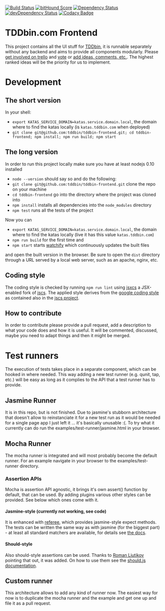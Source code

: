 [![Build Status](https://travis-ci.org/tddbin/tddbin-frontend.svg)](https://travis-ci.org/tddbin/tddbin-frontend)
[![bitHound Score](https://www.bithound.io/tddbin/tddbin-frontend/badges/score.svg)](https://www.bithound.io/tddbin/tddbin-frontend)
[![Dependency Status](https://david-dm.org/tddbin/tddbin-frontend.svg)](https://david-dm.org/tddbin/tddbin-frontend)
[![devDependency Status](https://david-dm.org/tddbin/tddbin-frontend/dev-status.svg)](https://david-dm.org/tddbin/tddbin-frontend#info=devDependencies)
[![Codacy Badge](https://www.codacy.com/project/badge/52205d40abd9463b9f5dca236b12b997)](https://www.codacy.com/public/wk_2448/tddbin-frontend)

# TDDbin.com Frontend

This project contains all the UI stuff for [TDDbin](http://tddbin.com), it is runnable separately
without any backend and aims to provide all components modularly.
Please [get involved on trello][trello] and [vote][trello] or [add ideas, comments, etc.][trello].
The highest ranked ideas will be the priority for us to implement.

[trello]: https://trello.com/b/FW1gUVxe/tddbin-com

# Development

## The short version

In your shell: 
- `export KATAS_SERVICE_DOMAIN=katas.service.domain.local`, the domain where to find the katas locally 
  (is `katas.tddbin.com` when deployed)
- `git clone git@github.com:tddbin/tddbin-frontend.git; cd tddbin-frontend; npm install; npm run build; npm start`  

## The long version

In order to run this project locally make sure you have at least nodejs 0.10 installed 
- `node --version` should say so
and do the following:
- `git clone git@github.com:tddbin/tddbin-frontend.git` clone the repo on your machine
- `cd tddbin-frontend` go into the directory where the project was cloned into
- `npm install` installs all dependencies into the `node_modules` directory
- `npm test` runs all the tests of the project

Now you can 
- `export KATAS_SERVICE_DOMAIN=katas.service.domain.local`, the domain where to find the katas locally 
  (live it has this value `katas.tddbin.com`)
- `npm run build` for the first time and
- `npm start` starts [watchify](https://github.com/substack/watchify) which continuously updates the built files 

and open the built version in the browser. Be sure to open the `dist` directory 
through a URL served by a local web server, such as an apache, nginx, etc.

## Coding style

The coding style is checked by running `npm run lint` using [jsxcs](https://github.com/orktes/node-jsxcs) a JSX-enabled fork of 
[jscs](https://github.com/jscs-dev/node-jscs).
The applied style derives from the [google coding style](https://github.com/jscs-dev/node-jscs/blob/master/presets/google.json)
as contained also in the [jscs project](https://github.com/jscs-dev/node-jscs).

## How to contribute

In order to contribute please provide a pull request, add a description to what your code does and how it is useful.
It will be commented, discussed, maybe you need to adapt things and then it might be merged.

# Test runners

The execution of tests takes place in a separate component, which can be hooked in
where needed.
This way adding a new test runner (e.g. qunit, tap, etc.) will be easy as long as it
complies to the API that a test runner has to provide.

## Jasmine Runner
It is in this repo, but is not finished.
Due to jasmine's stubborn architecture that doesn't allow to reinstanciate it for a new test run
as it would be needed for a single page app I just left it ... it's basically unusable :(.
To try what it currently can do run the examples/test-runner/jasmine.html in your browser.

## Mocha Runner
The mocha runner is integrated and will most probably become the default runner.
For an example navigate in your browser to the examples/test-runner directory.

### Assertion APIs
Mocha is assertion API agnostic, it brings it's own assert() function by default, that can be used.
By adding plugins various other styles can be provided. See below which ones come with it.
 
#### Jasmine-style (currently not working, see code)
It is enhanced with [referee](https://github.com/busterjs/referee), which provides jasmine-style expect methods.
The tests can be written the same way as with jasmine (for the biggest part) - at least
all standard matchers are available, for details see [the docs](http://docs.busterjs.org/en/latest/modules/referee/#expectations).

#### Should-style
Also should-style assertions can be used. Thanks to [Roman Liutikov](https://twitter.com/roman01la/status/496720629555798016)
pointing that out, it was added. On how to use them see the [should.js documentation](https://github.com/visionmedia/should.js#assertions).

## Custom runner
This architecture allows to add any kind of runner now.
The easiest way for now is to duplicate the mocha runner and the example
and get one up and file it as a pull request.
